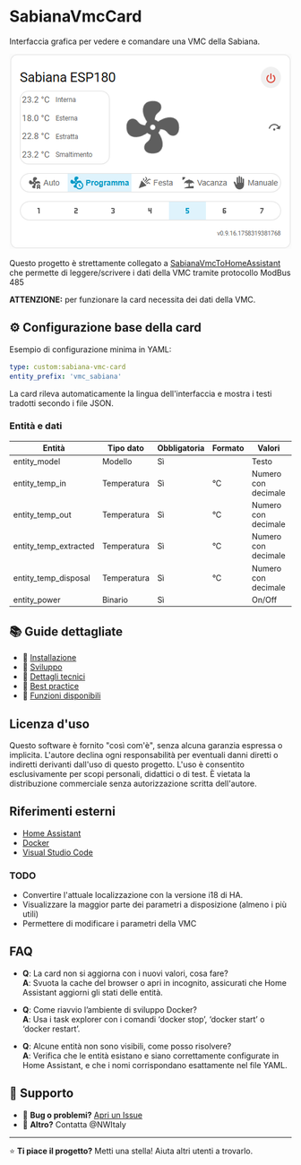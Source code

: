 # SabianaVmcCard
Interfaccia grafica per vedere e comandare una VMC della Sabiana.

![Anteprima della card](images/card_preview.png)

Questo progetto è strettamente collegato a [SabianaVmcToHomeAssistant](https://github.com/NWItaly/SabianaVmcToHomeAssistant) che permette di leggere/scrivere i dati della VMC tramite protocollo ModBus 485

**ATTENZIONE:** per funzionare la card necessita dei dati della VMC.

## ⚙️ Configurazione base della card

Esempio di configurazione minima in YAML:
``` yaml
type: custom:sabiana-vmc-card
entity_prefix: 'vmc_sabiana'
```

La card rileva automaticamente la lingua dell'interfaccia e mostra i testi tradotti secondo i file JSON.

### Entità e dati
| Entità | Tipo dato | Obbligatoria | Formato | Valori | Esempio configurazione YAML |
|-|-|-|-|-|-|
| entity_model | Modello | Sì || Testo  | sensor.vmc_sabiana_blk0_controller_model |
| entity_temp_in | Temperatura | Sì | °C | Numero con decimale | sensor.vmc_sabiana_blk1_temperature_t1 |
| entity_temp_out | Temperatura | Sì | °C | Numero con decimale | sensor.vmc_sabiana_blk1_temperature_t2 |
| entity_temp_extracted | Temperatura | Sì | °C | Numero con decimale | sensor.vmc_sabiana_blk1_temperature_t3 |
| entity_temp_disposal | Temperatura | Sì | °C | Numero con decimale | sensor.vmc_sabiana_blk1_temperature_t4 |
| entity_power | Binario | Sì || On/Off | switch.vmc_sabiana_vmc_power


## 📚 Guide dettagliate
- 📖 [Installazione](docs/INSTALLATION.md)
- 📖 [Sviluppo](docs/DEVELOP.md)
- 📖 [Dettagli tecnici](docs/TECHNICAL_DETAILS.md)
- 📖 [Best practice](docs/BESTPRACTICE.md)
- 📖 [Funzioni disponibili](docs/FUNCTIONS.md)

## Licenza d'uso
Questo software è fornito "così com'è", senza alcuna garanzia espressa o implicita.
L'autore declina ogni responsabilità per eventuali danni diretti o indiretti derivanti dall'uso di questo progetto. L'uso è consentito esclusivamente per scopi personali, didattici o di test.
È vietata la distribuzione commerciale senza autorizzazione scritta dell'autore.

## Riferimenti esterni
- [Home Assistant](https://www.home-assistant.io/)
- [Docker](https://www.docker.com/)
- [Visual Studio Code](https://code.visualstudio.com/)

### TODO

- Convertire l'attuale localizzazione con la versione i18 di HA.
- Visualizzare la maggior parte dei parametri a disposizione (almeno i più utili)
- Permettere di modificare i parametri della VMC

## FAQ
- **Q**: La card non si aggiorna con i nuovi valori, cosa fare?  
**A**: Svuota la cache del browser o apri in incognito, assicurati che Home Assistant aggiorni gli stati delle entità.

- **Q**: Come riavvio l’ambiente di sviluppo Docker?  
**A**: Usa i task explorer con i comandi ‘docker stop’, ‘docker start’ o ‘docker restart’.

- **Q**: Alcune entità non sono visibili, come posso risolvere?  
**A**: Verifica che le entità esistano e siano correttamente configurate in Home Assistant, e che i nomi corrispondano esattamente nel file YAML.

## 💬 Supporto

- 🐛 **Bug o problemi?** [Apri un Issue](../../issues)
- 📧 **Altro?** Contatta @NWItaly

---
⭐ **Ti piace il progetto?** Metti una stella! Aiuta altri utenti a trovarlo.